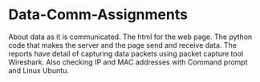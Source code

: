 # Data-Comm-Assignments

About data as it is communicated. The html for the web page. The python code that makes the server and the page send and receive data. The reports have detail of capturing data packets using packet capture tool Wireshark. Also checking IP and MAC addresses with Command prompt and Linux Ubuntu.  
